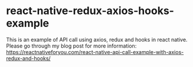 # react-native-redux-axios-hooks-example
This is an example of API call using axios, redux and hooks in react native. Please go through my blog post for more information: https://reactnativeforyou.com/react-native-api-call-example-with-axios-redux-and-hooks/
